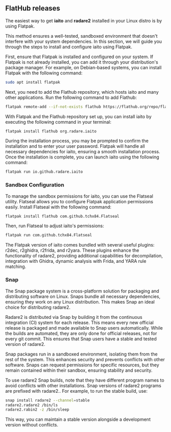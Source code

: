 ## FlatHub releases

The easiest way to get **iaito** and **radare2** installed in your Linux distro is by using Flatpak.

This method ensures a well-tested, sandboxed environment that doesn't interfere with your system dependencies. In this section, we will guide you through the steps to install and configure iaito using Flatpak.

First, ensure that Flatpak is installed and configured on your system. If Flatpak is not already installed, you can add it through your distribution's package manager. For example, on Debian-based systems, you can install Flatpak with the following command:

```sh
sudo apt install flatpak
```

Next, you need to add the Flathub repository, which hosts iaito and many other applications. Run the following command to add Flathub:

```sh
flatpak remote-add --if-not-exists flathub https://flathub.org/repo/flathub.flatpakrepo
```

With Flatpak and the Flathub repository set up, you can install iaito by executing the following command in your terminal:

```sh
flatpak install flathub org.radare.iaito
```

During the installation process, you may be prompted to confirm the installation and to enter your user password. Flatpak will handle all necessary dependencies for iaito, ensuring a smooth installation process. Once the installation is complete, you can launch iaito using the following command:

```sh
flatpak run io.github.radare.iaito
```

### Sandbox Configuration

To manage the sandbox permissions for iaito, you can use the Flatseal utility. Flatseal allows you to configure Flatpak application permissions easily. Install Flatseal with the following command:

```sh
flatpak install flathub com.github.tchx84.Flatseal
```

Then, run Flatseal to adjust iaito's permissions:

```sh
flatpak run com.github.tchx84.Flatseal
```

The Flatpak version of iaito comes bundled with several useful plugins: r2dec, r2ghidra, r2frida, and r2yara. These plugins enhance the functionality of radare2, providing additional capabilities for decompilation, integration with Ghidra, dynamic analysis with Frida, and YARA rule matching.

### Snap

The Snap package system is a cross-platform solution for packaging and distributing software on Linux. Snaps bundle all necessary dependencies, ensuring they work on any Linux distribution. This makes Snap an ideal choice for distributing radare2.

Radare2 is distributed via Snap by building it from the continuous integration (CI) system for each release. This means every new official release is packaged and made available to Snap users automatically. While the builds are automated, they are only done for official releases, not for every git commit. This ensures that Snap users have a stable and tested version of radare2.

Snap packages run in a sandboxed environment, isolating them from the rest of the system. This enhances security and prevents conflicts with other software. Snaps can request permissions for specific resources, but they remain contained within their sandbox, ensuring stability and security.

To use radare2 Snap builds, note that they have different program names to avoid conflicts with other installations. Snap versions of radare2 programs are prefixed with radare2.. For example, to run the stable build, use:

```sh
snap install radare2 --channel=stable
radare2.radare2 /bin/ls
radare2.rabin2 -z /bin/sleep
```

This way, you can maintain a stable version alongside a development version without conflicts.
